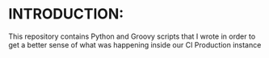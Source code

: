 INTRODUCTION:
=============
This repository contains Python and Groovy scripts that I wrote in order to get
a better sense of what was happening inside our CI Production instance
